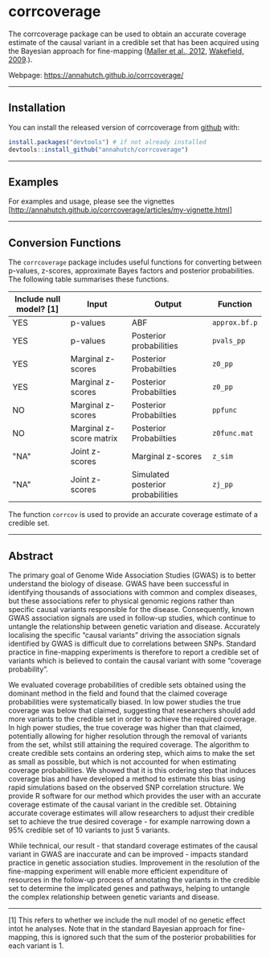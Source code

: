 
<!-- README.md is generated from README.Rmd. Please edit that file -->
corrcoverage
============

The corrcoverage package can be used to obtain an accurate coverage estimate of the causal variant in a credible set that has been acquired using the Bayesian approach for fine-mapping ([Maller et al., 2012](https://www.ncbi.nlm.nih.gov/pubmed/23104008), [Wakefield, 2009](https://onlinelibrary.wiley.com/doi/abs/10.1002/gepi.20359).).

Webpage: <https://annahutch.github.io/corrcoverage/>

------------------------------------------------------------------------

Installation
------------

You can install the released version of corrcoverage from [github](https://github.com/) with:

``` r
install.packages("devtools") # if not already installed
devtools::install_github("annahutch/corrcoverage")
```

------------------------------------------------------------------------

Examples
--------

For examples and usage, please see the vignettes \[<http://annahutch.github.io/corrcoverage/articles/my-vignette.html>\]

------------------------------------------------------------------------

Conversion Functions
--------------------

The `corrcoverage` package includes useful functions for converting between p-values, z-scores, approximate Bayes factors and posterior probabilities. The following table summarises these functions.

| Include null model? [1] | Input                   | Output                            | Function      |
|-------------------------|-------------------------|-----------------------------------|---------------|
| YES                     | p-values                | ABF                               | `approx.bf.p` |
| YES                     | p-values                | Posterior probabilities           | `pvals_pp`    |
| YES                     | Marginal z-scores       | Posterior Probabilties            | `z0_pp`       |
| YES                     | Marginal z-scores       | Posterior Probabilties            | `z0_pp`       |
| NO                      | Marginal z-scores       | Posterior Probabilties            | `ppfunc`      |
| NO                      | Marginal z-score matrix | Posterior Probabilties            | `z0func.mat`  |
| "NA"                    | Joint z-scores          | Marginal z-scores                 | `z_sim`       |
| "NA"                    | Joint z-scores          | Simulated posterior probabilities | `zj_pp`       |

The function `corrcov` is used to provide an accurate coverage estimate of a credible set.

------------------------------------------------------------------------

Abstract
--------

The primary goal of Genome Wide Association Studies (GWAS) is to better understand the biology of disease. GWAS have been successful in identifying thousands of associations with common and complex diseases, but these associations refer to physical genomic regions rather than specific causal variants responsible for the disease. Consequently, known GWAS association signals are used in follow-up studies, which continue to untangle the relationship between genetic variation and disease. Accurately localising the specific “causal variants” driving the association signals identified by GWAS is difficult due to correlations between SNPs. Standard practice in fine-mapping experiments is therefore to report a credible set of variants which is believed to contain the causal variant with some “coverage probability”.

We evaluated coverage probabilities of credible sets obtained using the dominant method in the field and found that the claimed coverage probabilities were systematically biased. In low power studies the true coverage was below that claimed, suggesting that researchers should add more variants to the credible set in order to achieve the required coverage. In high power studies, the true coverage was higher than that claimed, potentially allowing for higher resolution through the removal of variants from the set, whilst still attaining the required coverage. The algorithm to create credible sets contains an ordering step, which aims to make the set as small as possible, but which is not accounted for when estimating coverage probabilities. We showed that it is this ordering step that induces coverage bias and have developed a method to estimate this bias using rapid simulations based on the observed SNP correlation structure. We provide R software for our method which provides the user with an accurate coverage estimate of the causal variant in the credible set. Obtaining accurate coverage estimates will allow researchers to adjust their credible set to achieve the true desired coverage - for example narrowing down a 95% credible set of 10 variants to just 5 variants.

While technical, our result - that standard coverage estimates of the causal variant in GWAS are inaccurate and can be improved - impacts standard practice in genetic association studies. Improvement in the resolution of the fine-mapping experiment will enable more efficient expenditure of resources in the follow-up process of annotating the variants in the credible set to determine the implicated genes and pathways, helping to untangle the complex relationship between genetic variants and disease.

------------------------------------------------------------------------

[1] This refers to whether we include the null model of no genetic effect intot he analyses. Note that in the standard Bayesian approach for fine-mapping, this is ignored such that the sum of the posterior probabilities for each variant is 1.

